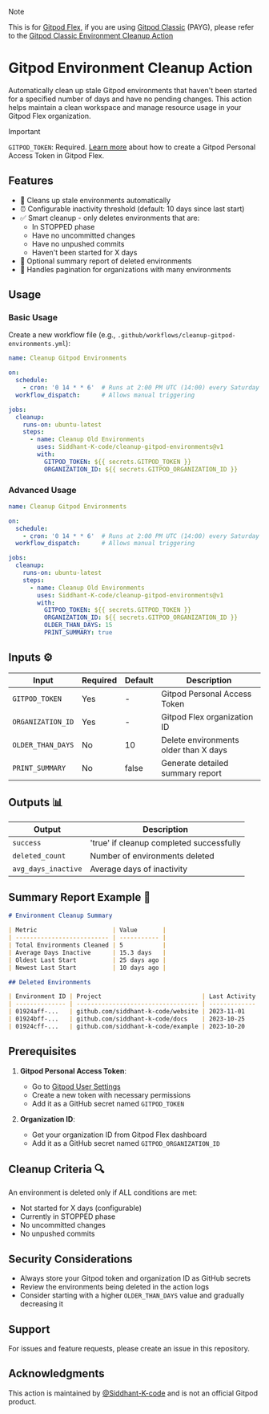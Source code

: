 > [!NOTE]
> This is for [Gitpod Flex](https://app.gitpod.io), if you are using [Gitpod Classic](https://gitpod.io/workspaces) (PAYG), please refer to the [Gitpod Classic Environment Cleanup Action](https://github.com/marketplace/actions/delete-clean-gitpod-workspaces)

# Gitpod Environment Cleanup Action

Automatically clean up stale Gitpod environments that haven't been started for a specified number of days and have no pending changes. This action helps maintain a clean workspace and manage resource usage in your Gitpod Flex organization.

> [!IMPORTANT]
> `GITPOD_TOKEN`: Required. [Learn more](https://www.gitpod.io/docs/flex/integrations/personal-access-token) about how to create a Gitpod Personal Access Token in Gitpod Flex.


## Features

- 🧹 Cleans up stale environments automatically
- ⏰ Configurable inactivity threshold (default: 10 days since last start)
- ✅ Smart cleanup - only deletes environments that are:
  - In STOPPED phase
  - Have no uncommitted changes
  - Have no unpushed commits
  - Haven't been started for X days
- 📄 Optional summary report of deleted environments
- 🔄 Handles pagination for organizations with many environments

## Usage

### Basic Usage

Create a new workflow file (e.g., `.github/workflows/cleanup-gitpod-environments.yml`):

```yaml
name: Cleanup Gitpod Environments

on:
  schedule:
    - cron: '0 14 * * 6'  # Runs at 2:00 PM UTC (14:00) every Saturday
  workflow_dispatch:      # Allows manual triggering

jobs:
  cleanup:
    runs-on: ubuntu-latest
    steps:
      - name: Cleanup Old Environments
        uses: Siddhant-K-code/cleanup-gitpod-environments@v1
        with:
          GITPOD_TOKEN: ${{ secrets.GITPOD_TOKEN }}
          ORGANIZATION_ID: ${{ secrets.GITPOD_ORGANIZATION_ID }}
```

### Advanced Usage

```yaml
name: Cleanup Gitpod Environments

on:
  schedule:
    - cron: '0 14 * * 6'  # Runs at 2:00 PM UTC (14:00) every Saturday
  workflow_dispatch:      # Allows manual triggering

jobs:
  cleanup:
    runs-on: ubuntu-latest
    steps:
      - name: Cleanup Old Environments
        uses: Siddhant-K-code/cleanup-gitpod-environments@v1
        with:
          GITPOD_TOKEN: ${{ secrets.GITPOD_TOKEN }}
          ORGANIZATION_ID: ${{ secrets.GITPOD_ORGANIZATION_ID }}
          OLDER_THAN_DAYS: 15
          PRINT_SUMMARY: true
```

## Inputs ⚙️

| Input             | Required | Default | Description                           |
| ----------------- | -------- | ------- | ------------------------------------- |
| `GITPOD_TOKEN`    | Yes      | -       | Gitpod Personal Access Token          |
| `ORGANIZATION_ID` | Yes      | -       | Gitpod Flex organization ID           |
| `OLDER_THAN_DAYS` | No       | 10      | Delete environments older than X days |
| `PRINT_SUMMARY`   | No       | false   | Generate detailed summary report      |

## Outputs 📊

| Output              | Description                              |
| ------------------- | ---------------------------------------- |
| `success`           | 'true' if cleanup completed successfully |
| `deleted_count`     | Number of environments deleted           |
| `avg_days_inactive` | Average days of inactivity               |

## Summary Report Example 📑

```markdown
# Environment Cleanup Summary

| Metric                     | Value       |
| -------------------------- | ----------- |
| Total Environments Cleaned | 5           |
| Average Days Inactive      | 15.3 days   |
| Oldest Last Start          | 25 days ago |
| Newest Last Start          | 10 days ago |

## Deleted Environments

| Environment ID | Project                            | Last Activity | Created    | Creator  | Days Inactive |
| -------------- | ---------------------------------- | ------------- | ---------- | -------- | ------------- |
| 01924aff-...   | github.com/siddhant-k-code/website | 2023-11-01    | 2023-10-15 | user-123 | 15 days       |
| 01924bff-...   | github.com/siddhant-k-code/docs    | 2023-10-25    | 2023-10-01 | user-456 | 22 days       |
| 01924cff-...   | github.com/siddhant-k-code/example | 2023-10-20    | 2023-09-15 | user-789 | 18 days       |
```

## Prerequisites

1. **Gitpod Personal Access Token**:
   - Go to [Gitpod User Settings](https://app.gitpod.io/settings/personal-access-tokens)
   - Create a new token with necessary permissions
   - Add it as a GitHub secret named `GITPOD_TOKEN`

2. **Organization ID**:
   - Get your organization ID from Gitpod Flex dashboard
   - Add it as a GitHub secret named `GITPOD_ORGANIZATION_ID`

## Cleanup Criteria 🔍

An environment is deleted only if ALL conditions are met:
- Not started for X days (configurable)
- Currently in STOPPED phase
- No uncommitted changes
- No unpushed commits

## Security Considerations

- Always store your Gitpod token and organization ID as GitHub secrets
- Review the environments being deleted in the action logs
- Consider starting with a higher `OLDER_THAN_DAYS` value and gradually decreasing it

## Support

For issues and feature requests, please create an issue in this repository.

## Acknowledgments

This action is maintained by [@Siddhant-K-code](https://github.com/Siddhant-K-code) and is not an official Gitpod product.
